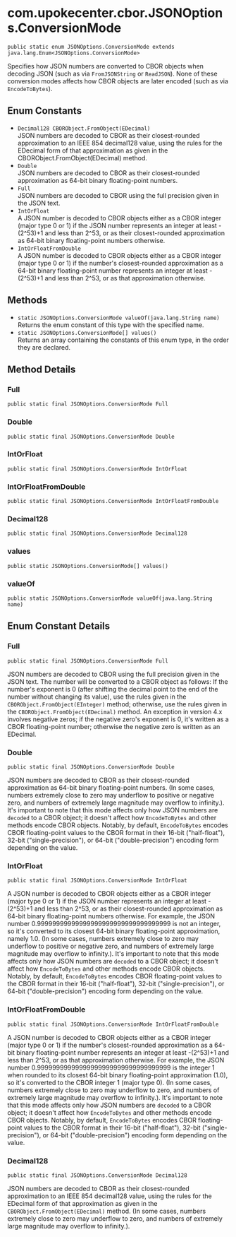 # com.upokecenter.cbor.JSONOptions.ConversionMode

    public static enum JSONOptions.ConversionMode extends java.lang.Enum<JSONOptions.ConversionMode>

Specifies how JSON numbers are converted to CBOR objects when decoding JSON
 (such as via <code>FromJSONString</code> or <code>ReadJSON</code>). None of
 these conversion modes affects how CBOR objects are later encoded
 (such as via <code>EncodeToBytes</code>).

## Enum Constants

* `Decimal128 CBORObject.FromObject(EDecimal)`<br>
 JSON numbers are decoded to CBOR as their closest-rounded approximation to
 an IEEE 854 decimal128 value, using the rules for the EDecimal
 form of that approximation as given in the
 CBORObject.FromObject(EDecimal) method.
* `Double`<br>
 JSON numbers are decoded to CBOR as their closest-rounded approximation as
 64-bit binary floating-point numbers.
* `Full`<br>
 JSON numbers are decoded to CBOR using the full precision given in the JSON
 text.
* `IntOrFloat`<br>
 A JSON number is decoded to CBOR objects either as a CBOR integer (major
 type 0 or 1) if the JSON number represents an integer at least
 -(2^53)+1 and less than 2^53, or as their closest-rounded
 approximation as 64-bit binary floating-point numbers otherwise.
* `IntOrFloatFromDouble`<br>
 A JSON number is decoded to CBOR objects either as a CBOR integer (major
 type 0 or 1) if the number's closest-rounded approximation as a
 64-bit binary floating-point number represents an integer at
 least -(2^53)+1 and less than 2^53, or as that approximation
 otherwise.

## Methods

* `static JSONOptions.ConversionMode valueOf​(java.lang.String name)`<br>
 Returns the enum constant of this type with the specified name.
* `static JSONOptions.ConversionMode[] values()`<br>
 Returns an array containing the constants of this enum type, in
the order they are declared.

## Method Details

### Full
    public static final JSONOptions.ConversionMode Full
### Double
    public static final JSONOptions.ConversionMode Double
### IntOrFloat
    public static final JSONOptions.ConversionMode IntOrFloat
### IntOrFloatFromDouble
    public static final JSONOptions.ConversionMode IntOrFloatFromDouble
### Decimal128
    public static final JSONOptions.ConversionMode Decimal128
### values
    public static JSONOptions.ConversionMode[] values()
### valueOf
    public static JSONOptions.ConversionMode valueOf​(java.lang.String name)
## Enum Constant Details

### Full
    public static final JSONOptions.ConversionMode Full
JSON numbers are decoded to CBOR using the full precision given in the JSON
 text. The number will be converted to a CBOR object as follows:
 If the number's exponent is 0 (after shifting the decimal point
 to the end of the number without changing its value), use the
 rules given in the <code>CBORObject.FromObject(EInteger)</code> method;
 otherwise, use the rules given in the
 <code>CBORObject.FromObject(EDecimal)</code> method. An exception in
 version 4.x involves negative zeros; if the negative zero's
 exponent is 0, it's written as a CBOR floating-point number;
 otherwise the negative zero is written as an EDecimal.
### Double
    public static final JSONOptions.ConversionMode Double
JSON numbers are decoded to CBOR as their closest-rounded approximation as
 64-bit binary floating-point numbers. (In some cases, numbers
 extremely close to zero may underflow to positive or negative
 zero, and numbers of extremely large magnitude may overflow to
 infinity.). It's important to note that this mode affects only
 how JSON numbers are <code>decoded</code> to a CBOR object; it doesn't
 affect how <code>EncodeToBytes</code> and other methods encode CBOR
 objects. Notably, by default, <code>EncodeToBytes</code> encodes CBOR
 floating-point values to the CBOR format in their 16-bit
  ("half-float"), 32-bit ("single-precision"), or 64-bit
  ("double-precision") encoding form depending on the value.
### IntOrFloat
    public static final JSONOptions.ConversionMode IntOrFloat
A JSON number is decoded to CBOR objects either as a CBOR integer (major
 type 0 or 1) if the JSON number represents an integer at least
 -(2^53)+1 and less than 2^53, or as their closest-rounded
 approximation as 64-bit binary floating-point numbers otherwise.
 For example, the JSON number
 0.99999999999999999999999999999999999 is not an integer, so it's
 converted to its closest 64-bit binary floating-point
 approximation, namely 1.0. (In some cases, numbers extremely
 close to zero may underflow to positive or negative zero, and
 numbers of extremely large magnitude may overflow to infinity.).
 It's important to note that this mode affects only how JSON
 numbers are <code>decoded</code> to a CBOR object; it doesn't affect
 how <code>EncodeToBytes</code> and other methods encode CBOR objects.
 Notably, by default, <code>EncodeToBytes</code> encodes CBOR
 floating-point values to the CBOR format in their 16-bit
  ("half-float"), 32-bit ("single-precision"), or 64-bit
  ("double-precision") encoding form depending on the value.
### IntOrFloatFromDouble
    public static final JSONOptions.ConversionMode IntOrFloatFromDouble
A JSON number is decoded to CBOR objects either as a CBOR integer (major
 type 0 or 1) if the number's closest-rounded approximation as a
 64-bit binary floating-point number represents an integer at
 least -(2^53)+1 and less than 2^53, or as that approximation
 otherwise. For example, the JSON number
 0.99999999999999999999999999999999999 is the integer 1 when
 rounded to its closest 64-bit binary floating-point approximation
 (1.0), so it's converted to the CBOR integer 1 (major type 0).
 (In some cases, numbers extremely close to zero may underflow to
 zero, and numbers of extremely large magnitude may overflow to
 infinity.). It's important to note that this mode affects only
 how JSON numbers are <code>decoded</code> to a CBOR object; it doesn't
 affect how <code>EncodeToBytes</code> and other methods encode CBOR
 objects. Notably, by default, <code>EncodeToBytes</code> encodes CBOR
 floating-point values to the CBOR format in their 16-bit
  ("half-float"), 32-bit ("single-precision"), or 64-bit
  ("double-precision") encoding form depending on the value.
### Decimal128
    public static final JSONOptions.ConversionMode Decimal128
JSON numbers are decoded to CBOR as their closest-rounded approximation to
 an IEEE 854 decimal128 value, using the rules for the EDecimal
 form of that approximation as given in the
 <code>CBORObject.FromObject(EDecimal)</code> method. (In some cases,
 numbers extremely close to zero may underflow to zero, and
 numbers of extremely large magnitude may overflow to infinity.).
